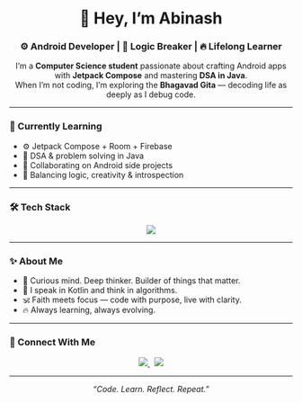 <!-- Abinash's GitHub Profile README -->

<h1 align="center">👋 Hey, I’m Abinash</h1>

<h3 align="center">⚙️ Android Developer | 🧩 Logic Breaker | 🔥 Lifelong Learner</h3>

<p align="center">
I’m a <b>Computer Science student</b> passionate about crafting Android apps with <b>Jetpack Compose</b> and mastering <b>DSA in Java</b>.<br>
When I’m not coding, I’m exploring the <b>Bhagavad Gita</b> — decoding life as deeply as I debug code.
</p>

---

### 🌱 Currently Learning
- ⚙️ Jetpack Compose + Room + Firebase
- 🧩 DSA & problem solving in Java
- 🤝 Collaborating on Android side projects
- 💭 Balancing logic, creativity & introspection  

---

### 🛠️ Tech Stack
<p align="center">
  <img src="https://skillicons.dev/icons?i=androidstudio,kotlin,java,python,mysql,git,github,vscode&theme=dark" />
</p>

---

### ✨ About Me
- 🧩 Curious mind. Deep thinker. Builder of things that matter.  
- 💬 I speak in Kotlin and think in algorithms.  
- 🕉️ Faith meets focus — code with purpose, live with clarity.  
- 🔥 Always learning, always evolving.  

---

### 🔗 Connect With Me
<p align="center">
  <a href="https://twitter.com/Abinash6000">
    <img src="https://img.shields.io/badge/Twitter-1DA1F2?style=for-the-badge&logo=twitter&logoColor=white" />
  </a>
  &nbsp;
  <a href="https://www.linkedin.com/in/abinash-dash-57b3a2247/">
    <img src="https://img.shields.io/badge/LinkedIn-0A66C2?style=for-the-badge&logo=linkedin&logoColor=white" />
  </a>
</p>

---

<p align="center">
  <i>“Code. Learn. Reflect. Repeat.”</i>
</p>

